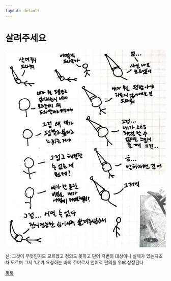 ```yaml
---
layout: default
---
```

# 살려주세요

![h](./250128.jpg)

신: 그것이 무엇인지도 모르겠고 정의도  못하고 단어 저변의 대상이나 실체가 있는지조차 모르며 그저 '나'가 요청하는 바의 주어로서 언어적 편의를 위해 상정된다


<div class="pagination">
  <a href="{{ '/List/Doodles/doodles.html' | relative_url }}" class="prev-button">목록</a>
</div>